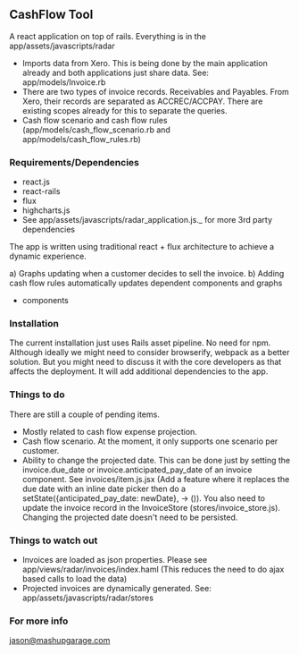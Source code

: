 ## CashFlow Tool

A react application on top of rails. Everything is in the app/assets/javascripts/radar

- Imports data from Xero. This is being done by the main application already and both applications just share data. See: app/models/Invoice.rb
- There are two types of invoice records. Receivables and Payables. From Xero, their records are separated as ACCREC/ACCPAY. There are existing scopes already for this to separate the queries.
- Cash flow scenario and cash flow rules (app/models/cash_flow_scenario.rb and app/models/cash_flow_rules.rb)

### Requirements/Dependencies

- react.js
- react-rails
- flux
- highcharts.js
- See app/assets/javascripts/radar_application.js._ for more 3rd party dependencies

The app is written using traditional react + flux architecture to achieve a dynamic experience.

a) Graphs updating when a customer decides to sell the invoice.
b) Adding cash flow rules automatically updates dependent components and graphs

- components

### Installation

The current installation just uses Rails asset pipeline. No need for npm. Although ideally we might need to consider browserify, webpack as a better solution. But you might need to discuss it with the core developers as that affects the deployment. It will add additional dependencies to the app.

### Things to do

There are still a couple of pending items.

- Mostly related to cash flow expense projection.
- Cash flow scenario. At the moment, it only supports one scenario per customer.
- Ability to change the projected date. This can be done just by setting the invoice.due_date or invoice.anticipated_pay_date of an invoice component. See invoices/item.js.jsx (Add a feature where it replaces the due date with an inline date picker then do a setState({anticipated_pay_date: newDate}, -> ()). You also need to update the invoice record in the InvoiceStore (stores/invoice_store.js). Changing the projected date doesn't need to be persisted.

### Things to watch out

- Invoices are loaded as json properties. Please see app/views/radar/invoices/index.haml (This reduces the need to do ajax based calls to load the data)
- Projected invoices are dynamically generated. See: app/assets/javascripts/radar/stores

### For more info

jason@mashupgarage.com
